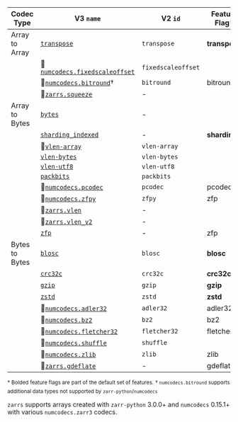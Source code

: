 | Codec Type     | V3 `name`                          | V2 `id`                             | Feature Flag* |
| -------------- | ---------------------------------- | ----------------------------------- | ------------- |
| Array to Array | [`transpose`]                      | `transpose`                         | **transpose** |
|                | 🚧[`numcodecs.fixedscaleoffset`]   | `fixedscaleoffset`                  |               |
|                | 🚧[`numcodecs.bitround`]†          | `bitround`                          | bitround      |
|                | 🚧[`zarrs.squeeze`]                | -                                   |               |
| Array to Bytes | [`bytes`]                          | -                                   |               |
|                | [`sharding_indexed`]               | -                                   | **sharding**  |
|                | 🚧[`vlen-array`]                   | `vlen-array`                        |               |
|                | [`vlen-bytes`]                     | `vlen-bytes`                        |               |
|                | [`vlen-utf8`]                      | `vlen-utf8`                         |               |
|                | [`packbits`]                       | `packbits`                          |               |
|                | 🚧[`numcodecs.pcodec`]             | `pcodec`                            | pcodec        |
|                | 🚧[`numcodecs.zfpy`]               | `zfpy`                              | zfp           |
|                | 🚧[`zarrs.vlen`]                   | -                                   |               |
|                | 🚧[`zarrs.vlen_v2`]                | -                                   |               |
|                | [`zfp`]                            | -                                   | zfp           |
| Bytes to Bytes | [`blosc`]                          | `blosc`                             | **blosc**     |
|                | [`crc32c`]                         | `crc32c`                            | **crc32c**    |
|                | [`gzip`]                           | `gzip`                              | **gzip**      |
|                | [`zstd`]                           | `zstd`                              | **zstd**      |
|                | 🚧[`numcodecs.adler32`]            | `adler32`                           | adler32       |
|                | 🚧[`numcodecs.bz2`]                | `bz2`                               | bz2           |
|                | 🚧[`numcodecs.fletcher32`]         | `fletcher32`                        | fletcher32    |
|                | 🚧[`numcodecs.shuffle`]            | `shuffle`                           |               |
|                | 🚧[`numcodecs.zlib`]               | `zlib`                              | zlib          |
|                | 🚧[`zarrs.gdeflate`]               | -                                   | gdeflate      |

<sup>\* Bolded feature flags are part of the default set of features.</sup>
<sup>† `numcodecs.bitround` supports additional data types not supported by `zarr-python`/`numcodecs`</sup>

[Zarr V3.0 Blosc]: https://zarr-specs.readthedocs.io/en/latest/v3/codecs/blosc/index.html
[Zarr V3.0 Bytes]: https://zarr-specs.readthedocs.io/en/latest/v3/codecs/bytes/index.html
[Zarr V3.0 CRC32C]: https://zarr-specs.readthedocs.io/en/latest/v3/codecs/crc32c/index.html
[Zarr V3.0 Gzip]: https://zarr-specs.readthedocs.io/en/latest/v3/codecs/gzip/index.html
[Zarr V3.0 Sharding]: https://zarr-specs.readthedocs.io/en/latest/v3/codecs/sharding-indexed/index.html
[Zarr V3.0 Transpose]: https://zarr-specs.readthedocs.io/en/latest/v3/codecs/transpose/index.html

[zarr-extensions/codecs/vlen-bytes]: https://github.com/zarr-developers/zarr-extensions/tree/main/codecs/vlen-bytes
[zarr-extensions/codecs/vlen-utf8]: https://github.com/zarr-developers/zarr-extensions/tree/main/codecs/vlen-utf8
[zarr-extensions/codecs/packbits]: https://github.com/zarr-developers/zarr-extensions/tree/main/codecs/packbits
[zarr-extensions/codecs/zfp]: https://github.com/zarr-developers/zarr-extensions/tree/main/codecs/zfp
[zarr-extensions/codecs/zstd]: https://github.com/zarr-developers/zarr-extensions/tree/main/codecs/zstd

[`transpose`]: crate::array::codec::array_to_array::transpose
[`numcodecs.bitround`]: crate::array::codec::array_to_array::bitround
[`numcodecs.fixedscaleoffset`]: crate::array::codec::array_to_array::fixedscaleoffset
[`zarrs.squeeze`]: crate::array::codec::array_to_array::squeeze

[`bytes`]: crate::array::codec::array_to_bytes::bytes
[`vlen-array`]: crate::array::codec::array_to_bytes::vlen_array
[`vlen-bytes`]: crate::array::codec::array_to_bytes::vlen_bytes
[`vlen-utf8`]: crate::array::codec::array_to_bytes::vlen_utf8
[`sharding_indexed`]: crate::array::codec::array_to_bytes::sharding
[`numcodecs.pcodec`]: crate::array::codec::array_to_bytes::pcodec
[`numcodecs.zfpy`]: crate::array::codec::array_to_bytes::zfpy
[`packbits`]: crate::array::codec::array_to_bytes::packbits
[`zarrs.vlen`]: crate::array::codec::array_to_bytes::vlen
[`zarrs.vlen_v2`]: crate::array::codec::array_to_bytes::vlen_v2
[`zfp`]: crate::array::codec::array_to_bytes::zfp

[`blosc`]: crate::array::codec::bytes_to_bytes::blosc
[`crc32c`]: crate::array::codec::bytes_to_bytes::crc32c
[`gzip`]: crate::array::codec::bytes_to_bytes::gzip
[`zstd`]: crate::array::codec::bytes_to_bytes::zstd
[`numcodecs.adler32`]: crate::array::codec::bytes_to_bytes::adler32
[`numcodecs.bz2`]: crate::array::codec::bytes_to_bytes::gzip
[`numcodecs.fletcher32`]: crate::array::codec::bytes_to_bytes::fletcher32
[`numcodecs.shuffle`]: crate::array::codec::bytes_to_bytes::shuffle
[`numcodecs.zlib`]: crate::array::codec::bytes_to_bytes::zlib
[`zarrs.gdeflate`]: crate::array::codec::bytes_to_bytes::gdeflate

`zarrs` supports arrays created with `zarr-python` 3.0.0+ and `numcodecs` 0.15.1+ with various `numcodecs.zarr3` codecs.
